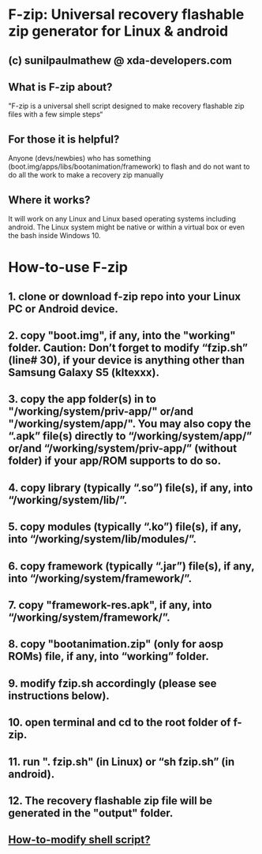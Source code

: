 # F-zip: Universal recovery flashable zip generator for Linux & android
## (c) sunilpaulmathew @ xda-developers.com

## What is F-zip about?
"F-zip is a universal shell script designed to make recovery flashable zip files with a few simple steps“

## For those it is helpful?
Anyone (devs/newbies) who has something (boot.img/apps/libs/bootanimation/framework) to flash and do not want to do all the work to make a recovery zip manually

## Where it works?
It will work on any Linux and Linux based operating systems including android. The Linux system might be native or within a virtual box or even the bash inside Windows 10.

# How-to-use F-zip

## 1. clone or download f-zip repo into your Linux PC or Android device.
## 2. copy "boot.img", if any, into the "working" folder. Caution: Don’t forget to modify “fzip.sh” (line# 30), if your device is anything other than Samsung Galaxy S5 (kltexxx).
## 3. copy the app folder(s) in to "/working/system/priv-app/" or/and "/working/system/app/". You may also copy the “.apk” file(s) directly to “/working/system/app/” or/and “/working/system/priv-app/” (without folder) if your app/ROM supports to do so.
## 4. copy library (typically “.so”) file(s), if any, into “/working/system/lib/”.
## 5. copy modules (typically “.ko”) file(s), if any, into “/working/system/lib/modules/”.
## 6. copy framework (typically “.jar”) file(s), if any, into “/working/system/framework/”.
## 7. copy "framework-res.apk", if any, into “/working/system/framework/”.
## 8. copy "bootanimation.zip" (only for aosp ROMs) file, if any, into “working” folder.
## 9. modify fzip.sh accordingly (please see instructions below).
## 10. open terminal and cd to the root folder of f-zip.
## 11. run ". fzip.sh" (in Linux) or “sh fzip.sh” (in android).
## 12. The recovery flashable zip file will be generated in the "output" folder.

## [How-to-modify shell script?](https://github.com/SmartPack/f-zip/blob/master/How-to-modify.md)
